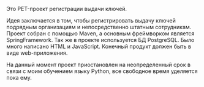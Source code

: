 Это PET-проект регистрации выдачи ключей.

Идея заключается в том, чтобы регистрировать выдачу ключей подрядным организациям и непосредственно штатным сотрудникам.
Проект собран с помощью Maven, а основным фреймворком является SpringFramework. Так же в проекте используется БД PostgreSQL.
Было много написано HTML и JavaScript. Конечный продукт должен быть в виде web-приложения.

На данный момент проект приостановлен на неопределенный срок в связи с моим обучением языку Python, все свободное время уделяется пока ему.

